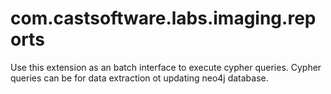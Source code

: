 # com.castsoftware.labs.imaging.reports

Use this extension as an batch interface to execute cypher queries. Cypher queries can be for data extraction ot updating neo4j database.
